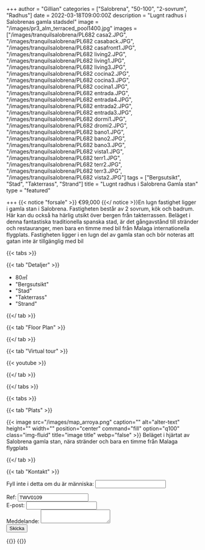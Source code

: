+++
author = "Gillian"
categories = ["Salobrena", "50-100", "2-sovrum", "Radhus"]
date = 2022-03-18T09:00:00Z
description = "Lugnt radhus i Salobrenas gamla stadsdel"
image = "/images/pr3_alm_terraced_pool1400.jpg"
images = ["/images/tranquilsalobrena/PL682 casa2.JPG", "/images/tranquilsalobrena/PL682 casaback.JPG", "/images/tranquilsalobrena/PL682 casafront1.JPG", "/images/tranquilsalobrena/PL682 living2.JPG", "/images/tranquilsalobrena/PL682 living1.JPG", "/images/tranquilsalobrena/PL682 living3.JPG", "/images/tranquilsalobrena/PL682 cocina2.JPG", "/images/tranquilsalobrena/PL682 cocina3.JPG", "/images/tranquilsalobrena/PL682 cocina1.JPG", "/images/tranquilsalobrena/PL682 entrada.JPG", "/images/tranquilsalobrena/PL682 entrada4.JPG", "/images/tranquilsalobrena/PL682 entrada2.JPG", "/images/tranquilsalobrena/PL682 entrada3.JPG", "/images/tranquilsalobrena/PL682 dormi1.JPG", "/images/tranquilsalobrena/PL682 dromi2.JPG", "/images/tranquilsalobrena/PL682 bano1.JPG", "/images/tranquilsalobrena/PL682 bano2.JPG", "/images/tranquilsalobrena/PL682 bano3.JPG", "/images/tranquilsalobrena/PL682 vista1.JPG", "/images/tranquilsalobrena/PL682 terr1.JPG", "/images/tranquilsalobrena/PL682 terr2.JPG", "/images/tranquilsalobrena/PL682 terr3.JPG", "/images/tranquilsalobrena/PL682 vista2.JPG"]
tags = ["Bergsutsikt", "Stad", "Takterrass", "Strand"]
title = "Lugnt radhus i Salobrena Gamla stan"
type = "featured"

+++
{{< notice "forsale" >}}
€99,000
{{</ notice >}}En lugn fastighet ligger i gamla stan i Salobrena. Fastigheten består av 2 sovrum, kök och badrum. Här kan du också ha härlig utsikt över bergen från takterrassen. Beläget i denna fantastiska traditionella spanska stad, är det gångavstånd till stränder och restauranger, men bara en timme med bil från Malaga internationella flygplats. Fastigheten ligger i en lugn del av gamla stan och bör noteras att gatan inte är tillgänglig med bil

{{< tabs >}}

{{< tab "Detaljer" >}}

* 80&#x33A1;
* "Bergsutsikt"
* "Stad"
* "Takterrass"
* "Strand"

{{</ tab >}}

{{< tab "Floor Plan" >}}

{{</ tab >}}

{{< tab "Virtual tour" >}}

{{< youtube  >}}

{{</ tab >}}

{{</ tabs >}}

{{< tabs >}}

{{< tab "Plats" >}}

{{< image src="/images/map_arroya.png" caption="" alt="alter-text" height="" width="" position="center" command="fill" option="q100" class="img-fluid" title="image title" webp="false" >}}
Beläget i hjärtat av Salobrena gamla stan, nära stränder och bara en timme från Malaga flygplats

{{</ tab >}}

{{< tab "Kontakt" >}}
<form name="propertyContact" method="POST" netlify-honeypot="bot-field" data-netlify="true">
<div class="form-group">
<p class="d-none"><label>Fyll inte i detta om du är människa: <input name="bot-field" /></label></p>
</div>
<div class="form-group">
<label>Ref: <input name="property-ref" class="form-control" value="TWV0109" readonly/></label>
</div>
<div class="form-group">
<label>E-post: <input type="text" class="form-control" name="email" /></label>
</div>
<div class="form-group">
<label>Meddelande: </label> <textarea name="message" class="form-control"></textarea>
</div>
<button type="submit" class="btn btn-primary">Skicka</button>
</form>
{{</ tab >}}
{{</ tabs >}}

